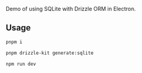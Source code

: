 Demo of using SQLite with Drizzle ORM in Electron.

## Usage

```bash
pnpm i

pnpm drizzle-kit generate:sqlite

npm run dev
```